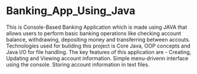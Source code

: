 # Banking_App_Using_Java
This is Console-Based Banking Application which is made using JAVA that allows users to perform basic banking operations like checking account balance, withdrawing, depositing money and transferring between accouts.
Technologies used for building this project is Core Java, OOP concepts and Java I/O for file handling. 
The key features of this application are -
  Creating, Updating and Viewing account information.
  Simple menu-drivenn interface using the console.
  Storing account information in text files. 
